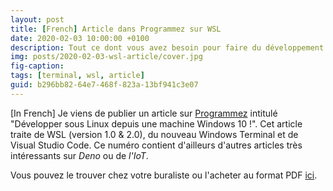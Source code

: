 ```yaml
---
layout: post
title: [French] Article dans Programmez sur WSL
date: 2020-02-03 10:00:00 +0100
description: Tout ce dont vous avez besoin pour faire du développement Linux sous Windows
img: posts/2020-02-03-wsl-article/cover.jpg
fig-caption: 
tags: [terminal, wsl, article]
guid: b296bb82-64e7-468f-823a-13bf941c3e07
---
```

[In French] Je viens de publier un article sur [Programmez](https://www.programmez.com/) intitulé "Développer
sous Linux depuis une machine Windows 10 !". Cet article traite de WSL (version 1.0 & 2.0), du nouveau Windows Terminal et de Visual Studio Code. Ce numéro contient d'ailleurs d'autres articles très intéressants sur *Deno* ou de *l'IoT*.

Vous pouvez le trouver chez votre buraliste ou l'acheter au format PDF [ici](https://www.programmez.com/magazine/programmez-237-pdf).